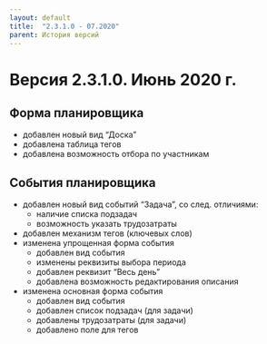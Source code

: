 ```yaml
---
layout: default
title:  "2.3.1.0 - 07.2020"
parent: История версий
---
```


# Версия 2.3.1.0. Июнь 2020 г.

## Форма планировщика
- добавлен новый вид “Доска”
- добавлена таблица тегов
- добавлена возможность отбора по участникам 

## События планировщика
- добавлен новый вид событий “Задача”, со след. отличиями:
  - наличие списка подзадач
  - возможность указать трудозатраты
- добавлен механизм тегов (ключевых слов)
- изменена упрощенная форма события
  - добавлен вид события
  - изменены реквизиты выбора периода
  - добавлен реквизит “Весь день”
  - добавлена возможность редактирования описания
- изменена основная форма события
  - добавлен вид события
  - добавлен список подзадач (для задачи)
  - добавлены трудозатраты (для задачи)
  - добавлено поле для тегов
